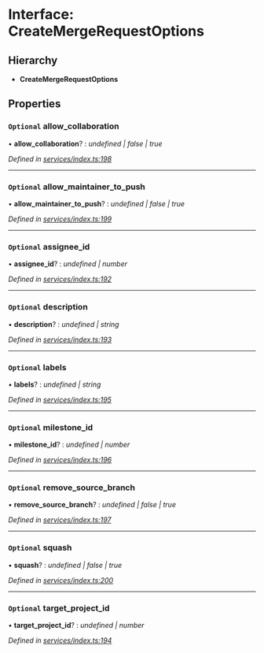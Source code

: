 # Interface: CreateMergeRequestOptions

## Hierarchy

* **CreateMergeRequestOptions**

## Properties

### `Optional` allow_collaboration

• **allow_collaboration**? : *undefined | false | true*

*Defined in [services/index.ts:198](https://github.com/arsdehnel/node-gitlab/blob/c2ee9bb/src/services/index.ts#L198)*

___

### `Optional` allow_maintainer_to_push

• **allow_maintainer_to_push**? : *undefined | false | true*

*Defined in [services/index.ts:199](https://github.com/arsdehnel/node-gitlab/blob/c2ee9bb/src/services/index.ts#L199)*

___

### `Optional` assignee_id

• **assignee_id**? : *undefined | number*

*Defined in [services/index.ts:192](https://github.com/arsdehnel/node-gitlab/blob/c2ee9bb/src/services/index.ts#L192)*

___

### `Optional` description

• **description**? : *undefined | string*

*Defined in [services/index.ts:193](https://github.com/arsdehnel/node-gitlab/blob/c2ee9bb/src/services/index.ts#L193)*

___

### `Optional` labels

• **labels**? : *undefined | string*

*Defined in [services/index.ts:195](https://github.com/arsdehnel/node-gitlab/blob/c2ee9bb/src/services/index.ts#L195)*

___

### `Optional` milestone_id

• **milestone_id**? : *undefined | number*

*Defined in [services/index.ts:196](https://github.com/arsdehnel/node-gitlab/blob/c2ee9bb/src/services/index.ts#L196)*

___

### `Optional` remove_source_branch

• **remove_source_branch**? : *undefined | false | true*

*Defined in [services/index.ts:197](https://github.com/arsdehnel/node-gitlab/blob/c2ee9bb/src/services/index.ts#L197)*

___

### `Optional` squash

• **squash**? : *undefined | false | true*

*Defined in [services/index.ts:200](https://github.com/arsdehnel/node-gitlab/blob/c2ee9bb/src/services/index.ts#L200)*

___

### `Optional` target_project_id

• **target_project_id**? : *undefined | number*

*Defined in [services/index.ts:194](https://github.com/arsdehnel/node-gitlab/blob/c2ee9bb/src/services/index.ts#L194)*
